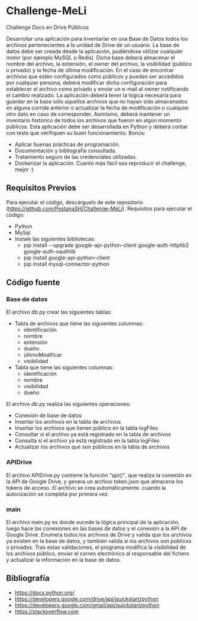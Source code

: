 # Challenge-MeLi
Challenge Docs en Drive Públicos

Desarrollar una aplicación para inventariar en una Base de Datos todos los archivos
pertenecientes a la unidad de Drive de un usuario.
La base de datos debe ser creada desde la aplicación, pudiéndose utilizar cualquier motor
(por ejemplo MySQL o Redis). Dicha base deberá almacenar el nombre del archivo, la
extensión, el owner del archivo, la visibilidad (público o privado) y la fecha de última
modificación.
En el caso de encontrar archivos que estén configurados como públicos y puedan ser
accedidos por cualquier persona, deberá modificar dicha configuración para establecer el
archivo como privado y enviar un e-mail al owner notificando el cambio realizado.
La aplicación deberá tener la lógica necesaria para guardar en la base sólo aquellos
archivos que no hayan sido almacenados en alguna corrida anterior o actualizar la fecha de
modificación o cualquier otro dato en caso de corresponder. Asimismo, deberá mantener un
inventario histórico de todos los archivos que fueron en algún momento públicos.
Esta aplicación debe ser desarrollada en Python y deberá contar con tests que verifiquen su
buen funcionamiento.
Bonús:
- Aplicar buenas prácticas de programación.
- Documentación y bibliografía consultada.
- Tratamiento seguro de las credenciales utilizadas.
- Dockerizar la aplicación.
Cuanto más fácil sea reproducir el challenge, mejor :)

## Requisitos Previos
Para ejecutar el código, descárguelo de este repositorio (https://github.com/PestanaSH/Challenge-MeLi).
Requisitos para ejecutar el código:
* Python
* MySql
* Instale las siguientes bibliotecas:
	*  pip install --upgrade google-api-python-client google-auth-httplib2 google-auth-oauthlib
	*  pip install google-api-python-client
	*  pip install mysql-connector-python

## Código fuente

### Base de datos

El archivo db.py crear las siguientes tablas:
- Tabla de archivos que tiene las siguientes columnas:
  - identificación
  - nombre
  - extensión
  - dueño
  - últimoModificar
  - visibilidad
- Tabla que tiene las siguientes columnas:
  - identificación
  - nombre
  - visibilidad
  - dueño

El archivo db.py realiza las siguientes operaciones:
- Conexión de base de datos
- Insertar los archivos en la tabla de archivos
- Insertar los archivos que tienen público en la tabla logFiles
- Consultar si el archivo ya está registrado en la tabla de archivos
- Consulta si el archivo ya está registrado en la tabla logFiles
- Actualizar los archivos que son públicos en la tabla de archivos

### APIDrive
El archivo APIDrive.py contiene la función "api()", que realiza la conexión en la API de Google Drive,
y genera un archivo token.json que almacena los tokens de acceso. El archivo se crea automáticamente.
cuando la autorización se completa por primera vez.

### main
El archivo main.py es donde sucede la lógica principal de la aplicación, luego hace las conexiones en las bases de datos y el
conexión a la API de Google Drive. Enumera todos los archivos de Drive y valida que los archivos ya existen en la base de datos, y
también valida si los archivos son públicos o privados. Tras estas validaciones, el programa modifica la visibilidad de los archivos
público, enviar el correo electrónico al responsable del fichero y actualizar la información en la base de datos.

## Bibliografía

- https://docs.python.org/
- https://developers.google.com/drive/api/quickstart/python
- https://developers.google.com/gmail/api/quickstart/python
- https://stackoverflow.com
